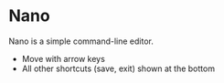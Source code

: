 # Nano

Nano is a simple command-line editor.

- Move with arrow keys
- All other shortcuts (save, exit) shown at the bottom

